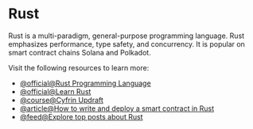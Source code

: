 # Rust

Rust is a multi-paradigm, general-purpose programming language. Rust emphasizes performance, type safety, and concurrency. It is popular on smart contract chains Solana and Polkadot.

Visit the following resources to learn more:

- [@official@Rust Programming Language](https://www.rust-lang.org/)
- [@official@Learn Rust](https://www.rust-lang.org/learn)
- [@course@Cyfrin Updraft](https://updraft.cyfrin.io/courses/rust-programming-basics)
- [@article@How to write and deploy a smart contract in Rust](https://docs.near.org/tutorials/nfts/introduction)
- [@feed@Explore top posts about Rust](https://app.daily.dev/tags/rust?ref=roadmapsh)
